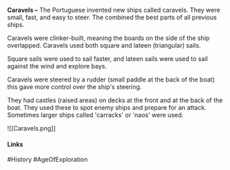 **Caravels –** The Portuguese invented new ships called caravels. They were small, fast, and easy to steer. The combined the best parts of all previous ships.

Caravels were clinker-built, meaning the boards on the side of the ship overlapped. Caravels used both square and lateen (triangular) sails.

Square sails were used to sail faster, and lateen sails were used to sail against the wind and explore bays.

Caravels were steered by a rudder (small paddle at the back of the boat) this gave more control over the ship's steering.

They had castles (raised areas) on decks at the front and at the back of the boat. They used these to spot enemy ships and prepare for an attack. Sometimes larger ships called 'carracks' or 'naos' were used.

![[Caravels.png]]

#### Links
#History #AgeOfExploration